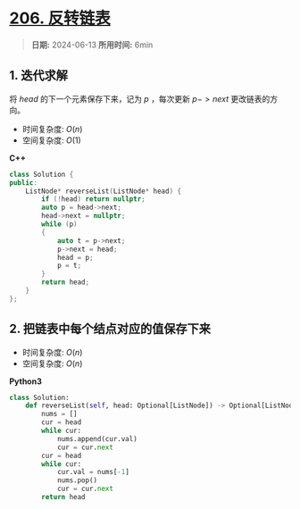 # [206. 反转链表](https://leetcode.cn/problems/reverse-linked-list/description/)

> **日期:** 2024-06-13
> **所用时间:** 6min

## 1. 迭代求解

将 $head$ 的下一个元素保存下来，记为 $p$ ，每次更新 $p->next$ 更改链表的方向。

- 时间复杂度: $O(n)$
- 空间复杂度: $O(1)$

**C++**

```C++
class Solution {
public:
    ListNode* reverseList(ListNode* head) {
        if (!head) return nullptr;
        auto p = head->next;
        head->next = nullptr;
        while (p)
        {
            auto t = p->next;
            p->next = head;
            head = p;
            p = t;
        }
        return head;
    }
};
```

## 2. 把链表中每个结点对应的值保存下来

- 时间复杂度: $O(n)$
- 空间复杂度: $O(n)$

**Python3**

```python
class Solution:
    def reverseList(self, head: Optional[ListNode]) -> Optional[ListNode]:
        nums = []
        cur = head
        while cur:
            nums.append(cur.val)
            cur = cur.next
        cur = head
        while cur:
            cur.val = nums[-1]
            nums.pop()
            cur = cur.next
        return head
```